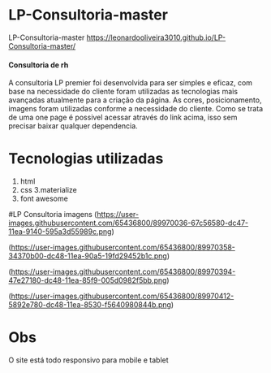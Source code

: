 # LP-Consultoria-master
 LP-Consultoria-master 
 https://leonardooliveira3010.github.io/LP-Consultoria-master/

#### Consultoria de rh
A consultoria LP premier foi desenvolvida para ser simples e eficaz, com base na necessidade do cliente foram utilizadas as tecnologias mais avançadas atualmente para a criação da página. As cores, posicionamento, imagens foram utilizadas conforme a necessidade do cliente. Como se trata de uma one page é possivel acessar através do link acima, isso sem precisar baixar qualquer dependencia.

# Tecnologias utilizadas
1. html
2. css
3.materialize
4. font awesome

#LP Consultoria imagens
(https://user-images.githubusercontent.com/65436800/89970036-67c56580-dc47-11ea-9140-595a3d55989c.png)

(https://user-images.githubusercontent.com/65436800/89970358-34370b00-dc48-11ea-90a5-19fd29452b1c.png)

(https://user-images.githubusercontent.com/65436800/89970394-47e27180-dc48-11ea-85f9-005d0982f5bb.png)

(https://user-images.githubusercontent.com/65436800/89970412-5892e780-dc48-11ea-8530-f5640980844b.png)

# Obs
O site está todo responsivo para mobile e tablet


